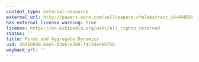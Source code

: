 ```yaml
---
content_type: external-resource
external_url: http://papers.ssrn.com/sol3/papers.cfm?abstract_id=640584
has_external_license_warning: true
license: https://en.wikipedia.org/wiki/All_rights_reserved
status: ''
title: Firms and Aggregate Dynamics
uid: 4b61b9d8-6aa5-43ab-b20d-f4c34edebf56
wayback_url: ''
---
```

